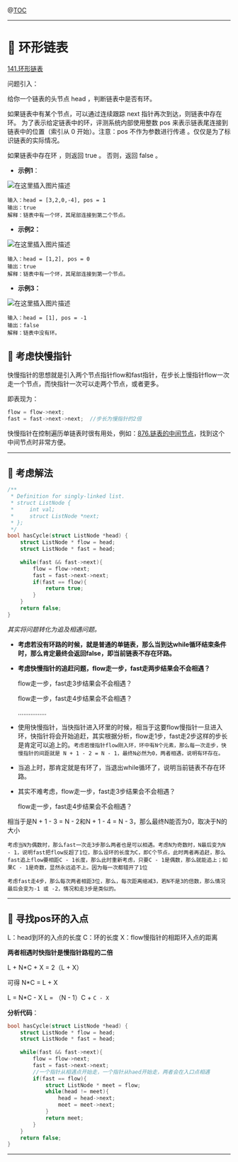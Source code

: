 ﻿

@[TOC](目录)

---

# 📝 环形链表

[141.环形链表](https://leetcode.cn/problems/linked-list-cycle/)

 问题引入：

给你一个链表的头节点 head ，判断链表中是否有环。

如果链表中有某个节点，可以通过连续跟踪 next 指针再次到达，则链表中存在环。 为了表示给定链表中的环，评测系统内部使用整数 pos 来表示链表尾连接到链表中的位置（索引从 0 开始）。注意：pos 不作为参数进行传递 。仅仅是为了标识链表的实际情况。

如果链表中存在环 ，则返回 true 。 否则，返回 false 。

- **示例1**：


![在这里插入图片描述](https://img-blog.csdnimg.cn/93c05ca907cd4180950fe37627fff2f2.png)

	输入：head = [3,2,0,-4], pos = 1
	输出：true
	解释：链表中有一个环，其尾部连接到第二个节点。
	

- **示例2：**

![在这里插入图片描述](https://img-blog.csdnimg.cn/4fb89ede275a47daa2876709287a20ec.png)

	输入：head = [1,2], pos = 0
	输出：true
	解释：链表中有一个环，其尾部连接到第一个节点。

- **示例3：**


![在这里插入图片描述](https://img-blog.csdnimg.cn/9a9bf84766af4950a5351c7d6841d264.png)



	输入：head = [1], pos = -1
	输出：false
	解释：链表中没有环。

## 🌟 考虑快慢指针

快慢指针的思想就是引入两个节点指针flow和fast指针，在步长上慢指针flow一次走一个节点，而快指针一次可以走两个节点，或者更多。

即表现为：

```c
flow = flow->next;
fast = fast->next->next;  //步长为慢指针的2倍
```

快慢指针在控制遍历单链表时很有用处，例如：[876.链表的中间节点](https://leetcode.cn/problems/middle-of-the-linked-list/)，找到这个中间节点时非常方便。

---

## 🌟 考虑解法

```c
/**
 * Definition for singly-linked list.
 * struct ListNode {
 *     int val;
 *     struct ListNode *next;
 * };
 */
bool hasCycle(struct ListNode *head) {
    struct ListNode * flow = head;
    struct ListNode * fast = head;
    
    while(fast && fast->next){
        flow = flow->next;
        fast = fast->next->next;
        if(fast == flow){
            return true;
        }
    }
    return false;
}
```

*其实将问题转化为追及相遇问题。*

- **考虑若没有环路的时候，就是普通的单链表，那么当到达while循环结束条件时，那么肯定最终会返回false，即当前链表不存在环路。**

- **考虑快慢指针的追赶问题，flow走一步，fast走两步结果会不会相遇？**

	flow走一步，fast走3步结果会不会相遇？

	flow走一步，fast走4步结果会不会相遇？

	................


- 使用快慢指针，当快指针进入环里的时候，相当于这要flow慢指针一旦进入环，快指针将会开始追赶，其实根据分析，flow走1步，fast走2步这样的步长是肯定可以追上的。`考虑若慢指针flow刚入环，环中有N个元素，那么每一次走步，快慢指针的间距就是 N + 1 - 2 = N - 1，最终N必然为0，两者相遇，说明有环存在。`
- 当追上时，那肯定就是有环了，当退出while循环了，说明当前链表不存在环路。


- 其实不难考虑，flow走一步，fast走3步结果会不会相遇？

	flow走一步，fast走4步结果会不会相遇？

相当于是N + 1 - 3 = N - 2和N + 1 - 4 = N - 3，那么最终N能否为0，取决于N的大小

`考虑当N为偶数时，那么fast一次走3步那么两者也是可以相遇。考虑N为奇数时，N最后变为N - 1，说明fast把flow反超了1位，那么设环的长度为C，即C个节点，此时两者再追赶，那么fast追上flow要相距C - 1长度，那么此时重新考虑，只要C - 1是偶数，那么就能追上；如果C - 1是奇数，显然永远追不上。因为每一次都错开了1位`

`考虑fast走4步，那么每次两者相距3位，那么，每次距离缩减3，若N不是3的倍数，那么情况最后会变为-1 或 -2，情况和走3步是类似的。`




---
## 🌟 寻找pos环的入点
L：head到环的入点的长度
C：环的长度
X：flow慢指针的相距环入点的距离

**两者相遇时快指针是慢指针路程的二倍**

L + N*C + X = 2（L + X）

可得 N*C = L + X

L = N*C - X
L = （N - 1）C + `C - X`

**分析代码**：

```c
bool hasCycle(struct ListNode *head) {
    struct ListNode * flow = head;
    struct ListNode * fast = head;
    
    while(fast && fast->next){
        flow = flow->next;
        fast = fast->next->next;
        //一个指针从相遇点开始走，一个指针从haed开始走，两者会在入口点相遇
        if(fast == flow){
        	struct ListNode * meet = flow;
        	while(head != meet){
        		head = head->next;
        		meet = meet->next;
        	}
            return meet;
        }
    }
    return false;
}
```


---
